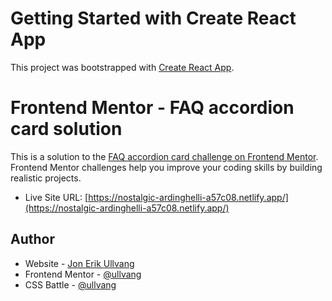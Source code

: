 # Getting Started with Create React App

This project was bootstrapped with [Create React App](https://github.com/facebook/create-react-app).

# Frontend Mentor - FAQ accordion card solution

This is a solution to the [FAQ accordion card challenge on Frontend Mentor](https://www.frontendmentor.io/challenges/faq-accordion-card-XlyjD0Oam). Frontend Mentor challenges help you improve your coding skills by building realistic projects.

- Live Site URL: [https://nostalgic-ardinghelli-a57c08.netlify.app/](https://nostalgic-ardinghelli-a57c08.netlify.app/)

## Author

- Website - [Jon Erik Ullvang](https://www.jonerikullvang.no)
- Frontend Mentor - [@ullvang](https://www.frontendmentor.io/profile/ullvang)
- CSS Battle - [@ullvang](https://cssbattle.dev/player/ullvang)
